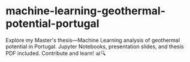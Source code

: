 # machine-learning-geothermal-potential-portugal
Explore my Master's thesis—Machine Learning analysis of geothermal potential in Portugal. Jupyter Notebooks, presentation slides, and thesis PDF included. Contribute and learn! 📊🔍
